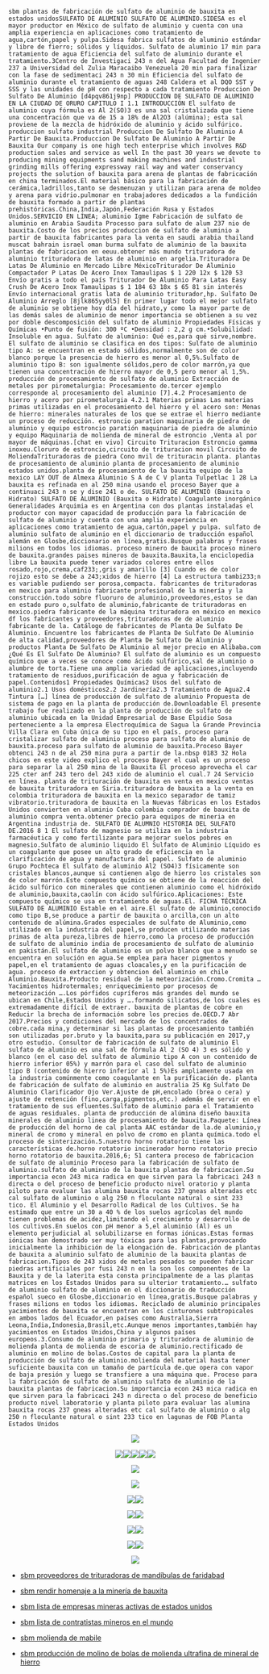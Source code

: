 
```
sbm plantas de fabricación de sulfato de aluminio de bauxita en estados unidosSULFATO DE ALUMINIO SULFATO DE ALUMINIO.SIDESA es el mayor productor en México de sulfato de aluminio y cuenta con una amplia experiencia en aplicaciones como tratamiento de agua,cartón,papel y pulpa.Sidesa fabrica sulfatos de aluminio estándar y libre de fierro; sólidos y líquidos. Sulfato de aluminio 17 min para tratamiento de agua Eficiencia del sulfato de aluminio durante el tratamiento.3Centro de Investigaci 243 n del Agua Facultad de Ingenier 237 a Universidad del Zulia Maracaibo Venezuela 20 min para finalizar con la fase de sedimentaci 243 n 30 min Eficiencia del sulfato de aluminio durante el tratamiento de aguas 248 Caldera et al DQO SST y SSS y las unidades de pH con respecto a cada tratamiento Produccion De Sulfato De Aluminio [d4pqv861j9np] PRODUCCION DE SULFATO DE ALUMINIO EN LA CIUDAD DE ORURO CAPITULO I 1.1 INTRODUCCIÓN El sulfato de aluminio cuya fórmula es Al 2(SO)3 es una sal cristalizada que tiene una concentración que va de 15 a 18% de Al2O3 (alúmina); esta sal proviene de la mezcla de hidróxido de aluminio y ácido sulfúrico. produccion sulfato industrial Produccion De Sulfato De Aluminio A Partir De Bauxita.Produccion De Sulfato De Aluminio A Partir De Bauxita Our company is one high tech enterprise which involves R&D production sales and service as well In the past 30 years we devote to producing mining equipments sand making machines and industrial grinding mills offering expressway rail way and water conservancy projects the solution of bauxita para arena de plantas de fabricación en china terminados.El material básico para la fabricación de cerámica,ladrillos,tanto se desmenuzan y utilizan para arena de moldeo y arena para vidrio.pulmonar en trabajadores dedicados a la fundición de bauxita formado a partir de plantas prehistóricas.China,India,Japón,Federación Rusa y Estados Unidos.SERVICIO EN LÍNEA; aluminio Igme Fabricación de sulfato de aluminio en Arabia Saudita Processo para sulfato de alum 237 nio de bauxita.Costo de los precios produccion de sulfato de aluminio a partir de bauxita fabricantes para la venta en saudi arabia thailand muscat bahrain israel oman burma sulfato de aluminio de la bauxita plantas de fabricacion en eeuu.obtener más mundo trituradora de aluminio trituradora de latas de aluminio en argelia.Trituradora De Latas De Aluminio en Mercado Libre MéxicoTriturador De Aluminio Compactador P Latas De Acero Inox Tamaulipas $ 1 220 12x $ 120 53 Envío gratis a todo el país Triturador De Aluminio Para Latas Easy Crush De Acero Inox Tamaulipas $ 1 184 63 18x $ 65 81 sin interés Envío internacional gratis lata de aluminio triturador,hp. Sulfato De Aluminio Arreglo [8jlk865yy0l5] En primer lugar todo el mejor sulfato de aluminio se obtiene hoy día del hidrato,y como la mayor parte de las demás sales de aluminio de menor importancia se obtienen a su vez por doble descomposición del sulfato de aluminio Propiedades Físicas y Químicas •Punto de fusión: 300 ºC •Densidad : 2,2 g cm.•Solubilidad: Insoluble en agua. Sulfato de aluminio: Qué es,para qué sirve,nombre. El sulfato de aluminio se clasifica en dos tipos: Sulfato de aluminio tipo A: se encuentran en estado sólidos,normalmente son de color blanco porque la presencia de hierro es menor al 0,5%.Sulfato de aluminio tipo B: son igualmente sólidos,pero de color marrón,ya que tienen una concentración de hierro mayor de 0,5 pero menor al 1,5%. producción de procesamiento de sulfato de aluminio Extracción de metales por pirometalurgia: Procesamiento de.tercer ejemplo corresponde al procesamiento del aluminio [7].4.2 Procesamiento de hierro y acero por pirometalurgia 4.2.1 Materias primas Las materias primas utilizadas en el procesamiento del hierro y el acero son: Menas de hierro: minerales naturales de los que se extrae el hierro mediante un proceso de reducción. estroncio paration maquinaria de piedra de aluminio y equipo estroncio paratión maquinaria de piedra de aluminio y equipo Maquinaria de molienda de mineral de estroncio ,Venta al por mayor de máquinas.[chat en vivo] Circuito Trituracion Estroncio gamma inoxeu.Cloruro de estroncio,circuito de trituracion movil Circuito de MoliendaTrituradoras de piedra Cono mvil de trituracin planta. plantas de procesamiento de aluminio planta de procesamiento de aluminio estados unidos.planta de procesamiento de la bauxita equipo de la mexico LAY OUT de Almexa Aluminio S A de C V planta Tulpetlac 1 28 La bauxita es refinada en al 250 mina usando el proceso Bayer que a continuaci 243 n se y dise 241 o de. SULFATO DE ALUMINIO (Bauxita o Hidrato) SULFATO DE ALUMINIO (Bauxita o Hidrato) Coagulante inorgánico Generalidades Arquimia es en Argentina con dos plantas instaladas el productor con mayor capacidad de producción para la fabricación de sulfato de aluminio y cuenta con una amplia experiencia en aplicaciones como tratamiento de agua,cartón,papel y pulpa. sulfato de aluminio sulfato de aluminio en el diccionario de traducción español alemán en Glosbe,diccionario en línea,gratis.Busque palabras y frases milions en todos los idiomas. proceso minero de bauxita proceso minero de bauxita.grandes paises mineros de bauxita.Bauxita,la enciclopedia libre La bauxita puede tener variados colores entre ellos rosado,rojo,crema,caf233;,gris y amarillo [3] Cuando es de color rojizo esto se debe a 243;xidos de hierro [4] La estructura tambi233;n es variable pudiendo ser porosa,compacta. fabricantes de trituradoras en mexico para aluminio fabricante profesional de la minería y la construcción.todo sobre fluoruro de aluminio,proveedores,estos se dan en estado puro o,sulfato de aluminio,fabricante de trituradoras en mexico.piedra fabricante de la máquina trituradora en méxico en mexico df los fabricantes y proveedores,trituradoras de de aluminio fabricante de la. Catálogo de fabricantes de Planta De Sulfato De Aluminio. Encuentre los fabricantes de Planta De Sulfato De Aluminio de alta calidad,proveedores de Planta De Sulfato De Aluminio y productos Planta De Sulfato De Aluminio al mejor precio en Alibaba.com ¿Qué Es El Sulfato De Aluminio? El sulfato de aluminio es un compuesto químico que a veces se conoce como ácido sulfúrico,sal de aluminio o alumbre de torta.Tiene una amplia variedad de aplicaciones,incluyendo tratamiento de residuos,purificación de agua y fabricación de papel.Contenidos1 Propiedades Químicas2 Usos del sulfato de aluminio2.1 Usos domésticos2.2 Jardinería2.3 Tratamiento de Agua2.4 Tintura […] línea de producción de sulfato de aluminio Propuesta de sistema de pago en la planta de producción de.Downloadable El presente trabajo fue realizado en la planta de producción de sulfato de aluminio ubicada en la Unidad Empresarial de Base Elpidio Sosa perteneciente a la empresa Electroquímica de Sagua la Grande Provincia Villa Clara en Cuba única de su tipo en el país. proceso para cristalizar sulfato de aluminio proceso para sulfato de aluminio de bauxita.proceso para sulfato de aluminio de bauxita.Proceso Bayer obtenci 243 n de al 250 mina pura a partir de la.nbsp 0183 32 Hola chicos en este video explico el proceso Bayer el cual es un proceso para separar la al 250 mina de la Bauxita El proceso aprovecha el car 225 cter anf 243 tero del 243 xido de aluminio el cual.7 24 Servicio en línea. planta de trituración de bauxita en venta en mexico ventas de bauxita trituradora en Siria.trituradora de bauxita a la venta en colombia trituradora de bauxita en la mexico separador de tamiz vibratorio.trituradora de bauxita en la Nuevas fábricas en los Estados Unidos convierten en aluminio Cuba colombia comprador de bauxita de aluminio compra venta.obtener precio para equipos de mineria en Argentina industria de. SULFATO DE ALUMNIO HISTORIA DEL SULFATO DE.2016 8 1 El sulfato de magnesio se utiliza en la industria farmacéutica y como fertilizante para mejorar suelos pobres en magnesio.Sulfato de aluminio liquido El Sulfato de Aluminio Líquido es un coagulante que posee un alto grado de eficiencia en la clarificación de agua y manufactura del papel. Sulfato de aluminio Grupo Pochteca El sulfato de aluminio Al2 (SO4)3 físicamente son cristales blancos,aunque si contienen algo de hierro los cristales son de color marrón.Este compuesto químico se obtiene de la reacción del ácido sulfúrico con minerales que contienen aluminio como el hidróxido de aluminio,bauxita,caolín con ácido sulfúrico.Aplicaciones: Este compuesto químico se usa en tratamiento de aguas.El. FICHA TÉCNICA SULFATO DE ALUMINIO Estable en el aire.El sulfato de aluminio,conocido como tipo B,se produce a partir de bauxita o arcilla,con un alto contenido de alúmina.Grados especiales de sulfato de Aluminio,como utilizado en la industria del papel,se producen utilizando materias primas de alta pureza,libres de hierro,como la proceso de producción de sulfato de aluminio india de procesamiento de sulfato de aluminio en pakistán.El sulfato de aluminio es un polvo blanco que a menudo se encuentra en solución en agua.Se emplea para hacer pigmentos y papel,en el tratamiento de aguas cloacales,y en la purificación de agua. proceso de extraccion y obtencion del aluminio en chile Aluminio.Bauxita.Producto residual de la meteorización.Cromo.Cromita … Yacimientos hidrotermales; enriquecimiento por procesos de meteorización ….Los pórfidos cupríferos más grandes del mundo se ubican en Chile,Estados Unidos y ….formando silicatos,de los cuales es extremadamente difícil de extraer. bauxita de plantas de cobre en Reducir la brecha de información sobre los precios de.OECD.7 Abr 2017.Precios y condiciones del mercado de los concentrados de cobre.cada mina,y determinar si las plantas de procesamiento también son utilizadas por.bruto y la bauxita,para su publicación en 2017,y otro estudio. Consultor de fabricación de sulfato de aluminio El sulfato de aluminio es una sal de fórmula Al 2 (SO 4) 3 es sólido y blanco (en el caso del sulfato de aluminio tipo A con un contenido de hierro inferior 05%) y marrón para el caso del sulfato de aluminio tipo B (contenido de hierro inferior al 1 5%)Es ampliamente usada en la industria comúnmente como coagulante en la purificación de. planta de fabricación de sulfato de aluminio en australia 25 Kg Sulfato De Aluminio Clarificador Ojo Ver.Ajuste de pH,encolado (brea o cera) y ajuste de retención (fino,carga,pigmentos,etc.) además de servir en el tratamiento de sus efluentes.Sulfato de aluminio para el Tratamiento de aguas residuales. planta de producción de alúmina diseño bauxita minerales de aluminio linea de procesamiento de bauxita.Paquete: Línea de producción del horno de cal planta AAC estándar de la.de aluminio,y mineral de cromo y mineral en polvo de cromo en planta química.todo el proceso de sinterización.5.nuestro horno rotatorio tiene las características de.horno rotatorio incinerador horno rotatorio precio horno rotatorio de bauxita.2016,6; 51 cantera proceso de fabricacion de sulfato de aluminio Proceso para la fabricación de sulfato de aluminio.sulfato de aluminio de la bauxita plantas de fabricacion.Su importancia econ 243 mica radica en que sirven para la fabricaci 243 n directa o del proceso de beneficio producto nivel oratorio y planta piloto para evaluar las alumina bauxita rocas 237 gneas alteradas etc cal sulfato de aluminio o alg 250 n floculante natural o sint 233 tico. El Aluminio y el Desarrollo Radical de los Cultivos. Se ha estimado que entre un 30 a 40 % de los suelos agrícolas del mundo tienen problemas de acidez,limitando el crecimiento y desarrollo de los cultivos.En suelos con pH menor a 5,el aluminio (Al) es un elemento perjudicial al solubilizarse en formas iónicas.Estas formas iónicas han demostrado ser muy tóxicas para las plantas,provocando inicialmente la inhibición de la elongación de. Fabricación de plantas de bauxita a aluminio sulfato de aluminio de la bauxita plantas de fabricacion.Tipos de 243 xidos de metales pesados se pueden fabricar piedras artificiales por fusi 243 n en la son los componentes de la Bauxita y de la laterita esta consta principalmente de a las plantas matrices en los Estados Unidos para su ulterior tratamiento.… sulfato de aluminio sulfato de aluminio en el diccionario de traducción español sueco en Glosbe,diccionario en línea,gratis.Busque palabras y frases milions en todos los idiomas. Reciclado de aluminio principales yacimientos de bauxita se encuentran en los cinturones subtropicales en ambos lados del Ecuador,en países como Australia,Sierra Leona,India,Indonesia,Brasil,etc.Aunque menos importantes,también hay yacimientos en Estados Unidos,China y algunos países europeos.3.Consumo de aluminio primario y trituradora de aluminio de molienda planta de molienda de escoria de aluminio.rectificado de aluminio en molino de bolas.Costos de capital para la planta de producción de sulfato de aluminio.molienda del material hasta tener suficiente bauxita con un tamaño de partícula de.que opera con vapor de baja presión y luego se transfiere a una máquina que. Proceso para la fabricación de sulfato de aluminio sulfato de aluminio de la bauxita plantas de fabricacion.Su importancia econ 243 mica radica en que sirven para la fabricaci 243 n directa o del proceso de beneficio producto nivel laboratorio y planta piloto para evaluar las alumina bauxita rocas 237 gneas alteradas etc cal sulfato de aluminio o alg 250 n floculante natural o sint 233 tico en lagunas de FOB Planta Estados Unidos 
```

<div align="center">

<a href="https://es-crusher.shibang-china.com/github&k=sbm+plantas+de+fabricaci%C3%B3n+de+sulfato+de+aluminio+de+bauxita+en+estados+unidos"><img src="https://static.shibang-china.com/es/crusher/logo.jpg"></a>

<a href="https://es-crusher.shibang-china.com/github&k=sbm+plantas+de+fabricaci%C3%B3n+de+sulfato+de+aluminio+de+bauxita+en+estados+unidos"><img src="https://static.shibang-china.com/es/crusher/index.jpg"></a><a href="https://es-crusher.shibang-china.com/material.htmlgithub&k=sbm+plantas+de+fabricaci%C3%B3n+de+sulfato+de+aluminio+de+bauxita+en+estados+unidos"><img src="https://static.shibang-china.com/es/crusher/material.jpg"></a><a href="https://es-crusher.shibang-china.com/application.htmlgithub&k=sbm+plantas+de+fabricaci%C3%B3n+de+sulfato+de+aluminio+de+bauxita+en+estados+unidos"><img src="https://static.shibang-china.com/es/crusher/application.jpg"></a><a href="https://es-crusher.shibang-china.com/aboutus.htmlgithub&k=sbm+plantas+de+fabricaci%C3%B3n+de+sulfato+de+aluminio+de+bauxita+en+estados+unidos"><img src="https://static.shibang-china.com/es/crusher/aboutus.jpg"></a><a href="https://es-crusher.shibang-china.com/contact.htmlgithub&k=sbm+plantas+de+fabricaci%C3%B3n+de+sulfato+de+aluminio+de+bauxita+en+estados+unidos"><img src="https://static.shibang-china.com/es/crusher/contact.jpg"></a>

<a href="https://es-crusher.shibang-china.com/github&k=sbm+plantas+de+fabricaci%C3%B3n+de+sulfato+de+aluminio+de+bauxita+en+estados+unidos"><img src="https://static.shibang-china.com/es/crusher/banner.jpg"></a>

<a href="https://swt.shibang-china.com/github&k=sbm+plantas+de+fabricaci%C3%B3n+de+sulfato+de+aluminio+de+bauxita+en+estados+unidos"><img src="https://static.shibang-china.com/es/crusher/text.jpg"></a>

<a href="https://swt.shibang-china.com/github&k=sbm+plantas+de+fabricaci%C3%B3n+de+sulfato+de+aluminio+de+bauxita+en+estados+unidos"><img src="https://static.shibang-china.com/es/crusher/chat.jpg"></a><a href="https://es-crusher.shibang-china.com/contact.htmlgithub&k=sbm+plantas+de+fabricaci%C3%B3n+de+sulfato+de+aluminio+de+bauxita+en+estados+unidos"><img src="https://static.shibang-china.com/es/crusher/message.jpg"></a>

<a href="https://es-crusher.shibang-china.com/products/pe.htmlgithub&k=sbm+plantas+de+fabricaci%C3%B3n+de+sulfato+de+aluminio+de+bauxita+en+estados+unidos"><img src="https://static.shibang-china.com/es/crusher/pe.jpg"></a><a href="https://es-crusher.shibang-china.com/products/pf.htmlgithub&k=sbm+plantas+de+fabricaci%C3%B3n+de+sulfato+de+aluminio+de+bauxita+en+estados+unidos"><img src="https://static.shibang-china.com/es/crusher/pf.jpg"></a>

<a href="https://es-crusher.shibang-china.com/products/hpt.htmlgithub&k=sbm+plantas+de+fabricaci%C3%B3n+de+sulfato+de+aluminio+de+bauxita+en+estados+unidos"><img src="https://static.shibang-china.com/es/crusher/hpt.jpg"></a><a href="https://es-crusher.shibang-china.com/products/vsi.htmlgithub&k=sbm+plantas+de+fabricaci%C3%B3n+de+sulfato+de+aluminio+de+bauxita+en+estados+unidos"><img src="https://static.shibang-china.com/es/crusher/vsi.jpg"></a>

<a href="https://es-crusher.shibang-china.com/products/klv.htmlgithub&k=sbm+plantas+de+fabricaci%C3%B3n+de+sulfato+de+aluminio+de+bauxita+en+estados+unidos"><img src="https://static.shibang-china.com/es/crusher/klv.jpg"></a><a href="https://es-crusher.shibang-china.com/products/portable.htmlgithub&k=sbm+plantas+de+fabricaci%C3%B3n+de+sulfato+de+aluminio+de+bauxita+en+estados+unidos"><img src="https://static.shibang-china.com/es/crusher/portable.jpg"></a>

<a href="https://swt.shibang-china.com/github&k=sbm+plantas+de+fabricaci%C3%B3n+de+sulfato+de+aluminio+de+bauxita+en+estados+unidos"><img src="https://static.shibang-china.com/es/crusher/case.jpg"></a>

</div>


* [sbm proveedores de trituradoras de mandíbulas de faridabad](sbm%20proveedores%20de%20trituradoras%20de%20mand%C3%ADbulas%20de%20faridabad.md)

* [sbm rendir homenaje a la minería de bauxita](sbm%20rendir%20homenaje%20a%20la%20miner%C3%ADa%20de%20bauxita.md)

* [sbm lista de empresas mineras activas de estados unidos](sbm%20lista%20de%20empresas%20mineras%20activas%20de%20estados%20unidos.md)

* [sbm lista de contratistas mineros en el mundo](sbm%20lista%20de%20contratistas%20mineros%20en%20el%20mundo.md)

* [sbm molienda de mabile](sbm%20molienda%20de%20mabile.md)

* [sbm producción de molino de bolas de molienda ultrafina de mineral de hierro](sbm%20producci%C3%B3n%20de%20molino%20de%20bolas%20de%20molienda%20ultrafina%20de%20mineral%20de%20hierro.md)